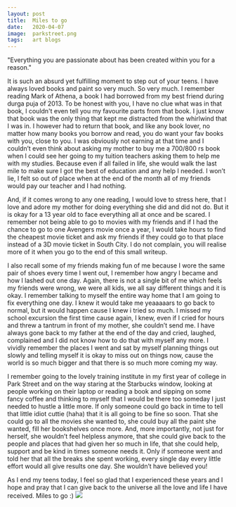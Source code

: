 ```yaml
---
layout: post
title:  Miles to go
date:   2020-04-07
image:  parkstreet.png
tags:   art blogs 
---
```

"Everything you are passionate about has been created within you for a reason."

It is such an absurd yet fulfilling moment to step out of your teens. 
I have always loved books and paint so very much. So very much. I remember reading Mark of Athena, a book I had borrowed from my best friend during durga puja of 2013. To be honest with you, I have no clue what was in that book, I couldn't even tell you my favourite parts from that book. I just know that book was the only thing that kept me distracted from the whirlwind that I was in. I however had to return that book, and like any book lover, no matter how many books you borrow and read, you do want your fav books with you, close to you. I was obviously not earning at that time and I couldn’t even think about asking my mother to buy me a 700/800 rs book when I could see her going to my tuition teachers asking them to help me with my studies. Because even if all failed in life, she would walk the last mile to make sure I got the best of education and any help I needed. I won’t lie, I felt so out of place when at the end of the month all of my friends would pay our teacher and I had nothing. 

And, if it comes wrong to any one reading, I would love to stress here, that I love and adore my mother for doing everything she did and did not do. But it is okay for a 13 year old to face everything all at once and be scared.
I remember not being able to go to movies with my friends and if I had the chance to go to one Avengers movie once a year, I would take hours to find the cheapest movie ticket and ask my friends if they could go to that place instead of a 3D movie ticket in South City. I do not complain, you will realise more of it when you go to the end of this small writeup.

I also recall some of my friends making fun of me because I wore the same pair of shoes every time I went out, I remember how angry I became and how I lashed out one day. Again, there is not a single bit of me which feels my friends were wrong, we were all kids, we all say different things and it is okay. 
I remember talking to myself the entire way home that I am going to fix everything one day. I knew it would take me yeaaaaars to go back to normal, but it would happen cause I knew i tried so much. 
I missed my school excursion the first time cause again, I knew, even if I cried for hours and threw a tantrum in front of my mother, she couldn’t send me. 
I have always gone back to my father at the end of the day and cried, laughed, complained and I did not know how to do that with myself any more. 
I vividly remember the places I went and sat by myself planning things out slowly and telling myself it is okay to miss out on things now, cause the world is so much bigger and that there is so much more coming my way.

I remember going to the lovely training institute in my first year of college in Park Street and on the way staring at the Starbucks window, looking at people working on their laptop or reading a book and sipping on some fancy coffee and thinking to myself that I would be there too someday I just needed to hustle a little more.
If only someone could go back in time to tell that little idiot cuttie (haha) that it is all going to be fine so soon. That she could go to all the movies she wanted to, she could buy all the paint she wanted, fill her bookshelves once more. And, more importantly, not just for herself, she wouldn’t feel helpless anymore, that she could give back to the people and places that had given her so much in life, that she could help, support and be kind in times someone needs it. 
Only if someone went and told her that all the breaks she spent working, every single day every little effort would all give results one day. 
She wouldn’t have believed you!

As I end my teens today, I feel so glad that I experienced these years and I hope and pray that I can give back to the universe all the love and life I have received. 
Miles to go :)
![]({{site.baseurl}}/img/parkstreetcolor.jpg)
&nbsp;

